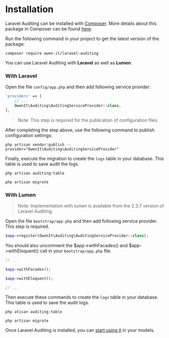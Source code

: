 
# Installation

Laravel Auditing can be installed with [Composer](http://getcomposer.org/doc/00-intro.md). More details about this package in Composer can be found [here](https://packagist.org/packages/owen-it/laravel-auditing).

Run the following command in your project to get the latest version of the package:

```
composer require owen-it/laravel-auditing
```

You can use Laravel Auditing with **Laravel** as well as **Lumen**.

### With Laravel
Open the file ```config/app.php``` and then add following service provider.

```php
'providers' => [
    // ...
    OwenIt\Auditing\AuditingServiceProvider::class,
],
```
> Note: This step is required for the publication of configuration files.

After completing the step above, use the following command to publish configuration settings:

```
php artisan vendor:publish --provider="OwenIt\Auditing\AuditingServiceProvider"
```

Finally, execute the migration to create the ```logs``` table in your database. This table is used to save audit the logs.

```
php artisan auditing:table

php artisan migrate
```

### With Lumen 
> Note: Implementation with lumen is available from the 2.3.7 version of Laravel Auditing.

Open the file ```bootstrap/app.php``` and then add following service provider. This step is required.

```php
$app->register(OwenIt\Auditing\AuditingServiceProvider::class);
```

You should also uncomment the $app->withFacades() and $app->withEloquent() call in your `bootstrap/app.php` file.

```php
// ...

$app->withFacades();

$app->withEloquent();

// ...
```

Then execute these commands to create the ```logs``` table in your database. This table is used to save the audit logs.

```
php atisan auditing:table

php artisan migrate
```

Once Laravel Auditing is installed, you can [start using it](/docs/{{version}}/introduction) in your models.
